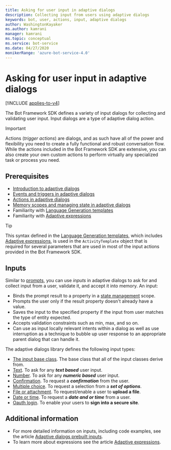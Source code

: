 ```yaml
---
title: Asking for user input in adaptive dialogs
description: Collecting input from users using adaptive dialogs
keywords: bot, user, actions, input, adaptive dialogs
author: WashingtonKayaker
ms.author: kamrani
manager: kamrani
ms.topic: conceptual
ms.service: bot-service
ms.date: 04/27/2020
monikerRange: 'azure-bot-service-4.0'
---
```


# Asking for user input in adaptive dialogs

[!INCLUDE [applies-to-v4](../includes/applies-to.md)]

The Bot Framework SDK defines a variety of input dialogs for collecting and validating user input. Input dialogs are a type of adaptive dialog action.

> [!IMPORTANT]
> Actions (_trigger actions_) are dialogs, and as such have all of the power and flexibility you need to create a fully functional and robust conversation flow. While the actions included in the Bot Framework SDK are extensive, you can also create your own custom actions to perform virtually any specialized task or process you need.

## Prerequisites

* [Introduction to adaptive dialogs][introduction]
* [Events and triggers in adaptive dialogs][triggers]
* [Actions in adaptive dialogs][actions]
* [Memory scopes and managing state in adaptive dialogs][managing-state]
* Familiarity with [Language Generation templates][lg-templates]
* Familiarity with [Adaptive expressions][adaptive-expressions]

> [!TIP]
> This syntax defined in the [Language Generation templates][lg-templates], which includes [Adaptive expressions][adaptive-expressions], is used in the `ActivityTemplate` object that is required for several parameters that are used in most of the input actions provided in the Bot Framework SDK.

## Inputs

Similar to [prompts][prompts], you can use _inputs_ in adaptive dialogs to ask for and collect input from a user, validate it, and accept it into memory. An input:

* Binds the prompt result to a property in a [state management][managing-state] scope.
* Prompts the user only if the result property doesn't already have a value.
* Saves the input to the specified property if the input from user matches the type of entity expected.
* Accepts validation constraints such as min, max, and so on.
* Can use as input locally relevant intents within a dialog as well as use interruption as a technique to bubble up user response to an appropriate parent dialog that can handle it.

<!-- TODO P0.5: For more information, see [about interruptions in adaptive dialogs](./ all-about-interruptions.md). -->

The adaptive dialogs library defines the following input types:

* [The input base class](#inputdialog). The base class that all of the input classes derive from.
* [Text](#textinput). To ask for any ***text based*** user input.
* [Number](#numberinput). To ask for any ***numeric based*** user input.
* [Confirmation](#confirminput). To request a ***confirmation*** from the user.
* [Multiple choice](#multiple-choice). To request a selection from a ***set of options***.
* [File or attachment](#attachmentinput). To request/enable a user to **upload a file**.
* [Date or time](#datetimeinput). To request a ***date and or time*** from a user.
* [Oauth login](#oauthinput). To enable your users to **sign into a secure site**.

## Additional information

* For more detailed information on inputs, including code examples, see the article [Adaptive dialogs prebuilt inputs][prebuilt-inputs].
* To learn more about expressions see the article [Adaptive expressions][adaptive-expressions].

[introduction]:bot-builder-adaptive-dialog-introduction.md
[triggers]:bot-builder-concept-adaptive-dialog-triggers.md
[actions]:bot-builder-concept-adaptive-dialog-actions.md
[prompts]:https://aka.ms/bot-builder-concept-dialog#prompts
[authentication]:https://aka.ms/azure-bot-authentication
[add-authentication]:https://aka.ms/azure-bot-add-authentication
[managing-state]:bot-builder-concept-adaptive-dialog-memory-states.md
[recognizers]:bot-builder-concept-adaptive-dialog-recognizers.md
[lg-templates]:bot-builder-concept-adaptive-dialog-generators.md
[adaptive-expressions]:bot-builder-concept-adaptive-expressions.md
[prebuilt-inputs]: ../adaptive-dialog/adaptive-dialog-prebuilt-inputs.md
